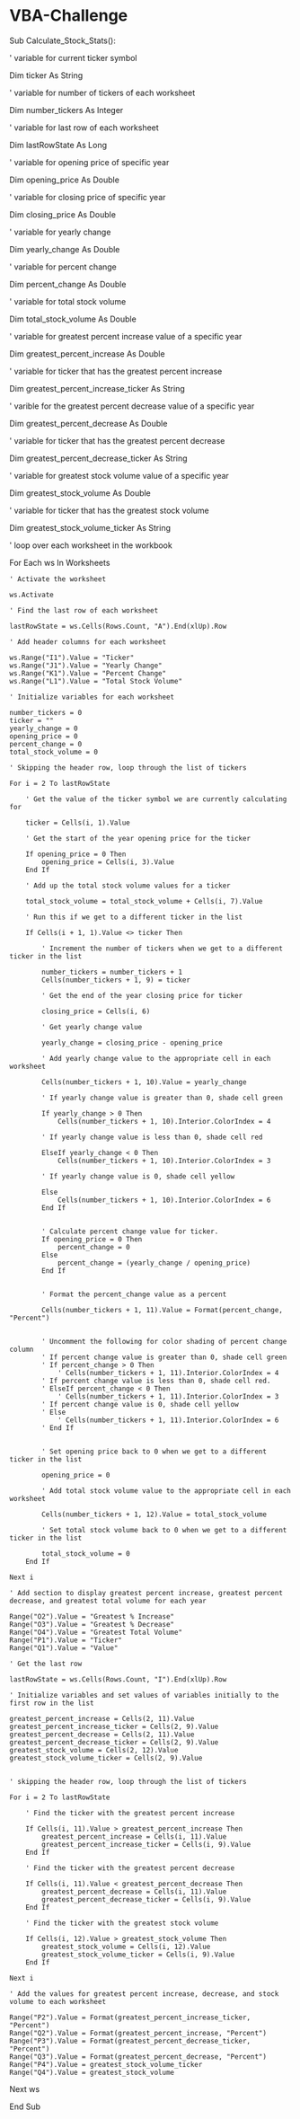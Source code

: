 # VBA-Challenge

Sub Calculate_Stock_Stats():

' variable for current ticker symbol

Dim ticker As String

' variable for number of tickers of each worksheet

Dim number_tickers As Integer

' variable for last row of each worksheet

Dim lastRowState As Long

' variable for opening price of specific year

Dim opening_price As Double

' variable for closing price of specific year

Dim closing_price As Double

' variable for yearly change

Dim yearly_change As Double

' variable for percent change

Dim percent_change As Double

' variable for total stock volume

Dim total_stock_volume As Double

' variable for greatest percent increase value of a specific year

Dim greatest_percent_increase As Double

' variable for ticker that has the greatest percent increase

Dim greatest_percent_increase_ticker As String

' varible for the greatest percent decrease value of a specific year

Dim greatest_percent_decrease As Double

' variable for ticker that has the greatest percent decrease

Dim greatest_percent_decrease_ticker As String

' variable for greatest stock volume value of a specific year

Dim greatest_stock_volume As Double

' variable for ticker that has the greatest stock volume

Dim greatest_stock_volume_ticker As String

' loop over each worksheet in the workbook

For Each ws In Worksheets

    ' Activate the worksheet
    
    ws.Activate

    ' Find the last row of each worksheet
    
    lastRowState = ws.Cells(Rows.Count, "A").End(xlUp).Row

    ' Add header columns for each worksheet
    
    ws.Range("I1").Value = "Ticker"
    ws.Range("J1").Value = "Yearly Change"
    ws.Range("K1").Value = "Percent Change"
    ws.Range("L1").Value = "Total Stock Volume"
    
    ' Initialize variables for each worksheet
    
    number_tickers = 0
    ticker = ""
    yearly_change = 0
    opening_price = 0
    percent_change = 0
    total_stock_volume = 0
    
    ' Skipping the header row, loop through the list of tickers
    
    For i = 2 To lastRowState

        ' Get the value of the ticker symbol we are currently calculating for
        
        ticker = Cells(i, 1).Value
        
        ' Get the start of the year opening price for the ticker
        
        If opening_price = 0 Then
            opening_price = Cells(i, 3).Value
        End If
        
        ' Add up the total stock volume values for a ticker
        
        total_stock_volume = total_stock_volume + Cells(i, 7).Value
        
        ' Run this if we get to a different ticker in the list
        
        If Cells(i + 1, 1).Value <> ticker Then
        
            ' Increment the number of tickers when we get to a different ticker in the list
            
            number_tickers = number_tickers + 1
            Cells(number_tickers + 1, 9) = ticker
            
            ' Get the end of the year closing price for ticker
            
            closing_price = Cells(i, 6)
            
            ' Get yearly change value
            
            yearly_change = closing_price - opening_price
            
            ' Add yearly change value to the appropriate cell in each worksheet
            
            Cells(number_tickers + 1, 10).Value = yearly_change
            
            ' If yearly change value is greater than 0, shade cell green
            
            If yearly_change > 0 Then
                Cells(number_tickers + 1, 10).Interior.ColorIndex = 4
                
            ' If yearly change value is less than 0, shade cell red
            
            ElseIf yearly_change < 0 Then
                Cells(number_tickers + 1, 10).Interior.ColorIndex = 3
                
            ' If yearly change value is 0, shade cell yellow
            
            Else
                Cells(number_tickers + 1, 10).Interior.ColorIndex = 6
            End If
            
            
            ' Calculate percent change value for ticker.
            If opening_price = 0 Then
                percent_change = 0
            Else
                percent_change = (yearly_change / opening_price)
            End If
            
            
            ' Format the percent_change value as a percent
            
            Cells(number_tickers + 1, 11).Value = Format(percent_change, "Percent")
            
            
            ' Uncomment the following for color shading of percent change column
            ' If percent change value is greater than 0, shade cell green
            ' If percent_change > 0 Then
                ' Cells(number_tickers + 1, 11).Interior.ColorIndex = 4
            ' If percent change value is less than 0, shade cell red.
            ' ElseIf percent_change < 0 Then
                ' Cells(number_tickers + 1, 11).Interior.ColorIndex = 3
            ' If percent change value is 0, shade cell yellow
            ' Else
                ' Cells(number_tickers + 1, 11).Interior.ColorIndex = 6
            ' End If
            
            
            ' Set opening price back to 0 when we get to a different ticker in the list
            
            opening_price = 0
            
            ' Add total stock volume value to the appropriate cell in each worksheet
            
            Cells(number_tickers + 1, 12).Value = total_stock_volume
            
            ' Set total stock volume back to 0 when we get to a different ticker in the list
            
            total_stock_volume = 0
        End If
        
    Next i
    
    ' Add section to display greatest percent increase, greatest percent decrease, and greatest total volume for each year
    
    Range("O2").Value = "Greatest % Increase"
    Range("O3").Value = "Greatest % Decrease"
    Range("O4").Value = "Greatest Total Volume"
    Range("P1").Value = "Ticker"
    Range("Q1").Value = "Value"
    
    ' Get the last row
    
    lastRowState = ws.Cells(Rows.Count, "I").End(xlUp).Row
    
    ' Initialize variables and set values of variables initially to the first row in the list
    
    greatest_percent_increase = Cells(2, 11).Value
    greatest_percent_increase_ticker = Cells(2, 9).Value
    greatest_percent_decrease = Cells(2, 11).Value
    greatest_percent_decrease_ticker = Cells(2, 9).Value
    greatest_stock_volume = Cells(2, 12).Value
    greatest_stock_volume_ticker = Cells(2, 9).Value
    
    
    ' skipping the header row, loop through the list of tickers
    
    For i = 2 To lastRowState
    
        ' Find the ticker with the greatest percent increase
        
        If Cells(i, 11).Value > greatest_percent_increase Then
            greatest_percent_increase = Cells(i, 11).Value
            greatest_percent_increase_ticker = Cells(i, 9).Value
        End If
        
        ' Find the ticker with the greatest percent decrease
        
        If Cells(i, 11).Value < greatest_percent_decrease Then
            greatest_percent_decrease = Cells(i, 11).Value
            greatest_percent_decrease_ticker = Cells(i, 9).Value
        End If
        
        ' Find the ticker with the greatest stock volume
        
        If Cells(i, 12).Value > greatest_stock_volume Then
            greatest_stock_volume = Cells(i, 12).Value
            greatest_stock_volume_ticker = Cells(i, 9).Value
        End If
        
    Next i
    
    ' Add the values for greatest percent increase, decrease, and stock volume to each worksheet
    
    Range("P2").Value = Format(greatest_percent_increase_ticker, "Percent")
    Range("Q2").Value = Format(greatest_percent_increase, "Percent")
    Range("P3").Value = Format(greatest_percent_decrease_ticker, "Percent")
    Range("Q3").Value = Format(greatest_percent_decrease, "Percent")
    Range("P4").Value = greatest_stock_volume_ticker
    Range("Q4").Value = greatest_stock_volume
    
Next ws


End Sub
